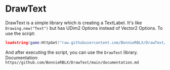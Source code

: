 # DrawText
DrawText is a simple library which is creating a TextLabel. It's like ```Drawing.new("Text")``` but has UDim2 Options instead of Vector2 Options.
To use the script:
```lua
loadstring(game:HttpGet("raw.githubusercontent.com/BonnieRBLX/DrawText/main/main.luau"))("BonnieRBLX")
```
And after executing the script, you can use the ```DrawText``` library. Documentation: ```https//github.com/BonnieRBLX/DrawText/main/documentation.md```
